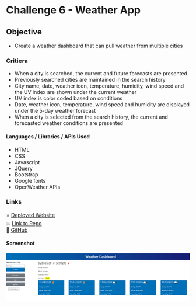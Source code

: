 # Challenge 6 - Weather App

## Objective

* Create a weather dashboard that can pull weather from multiple cities

### Critiera

* When a city is searched, the current and future forecasts are presented
* Previously searched cities are maintained in the search history
* City name, date, weather icon, temperature, humidity, wind speed and the UV index are shown under the current weather
* UV index is color coded based on conditions
* Date, weather icon, temperature, wind speed and humidity are displayed under the 5-day weather forecast
* When a city is selected from the search history, the current and forecasted weather conditions are presented

#### Languages / Libraries / APIs Used

* HTML
* CSS
* Javascript
* JQuery
* Bootstrap
* Google fonts
* OpenWeather APIs

### Links
:star: [Deployed Website](https://rpb543.github.io/awesome-weather-app/)\
:boom: [Link to Repo](https://github.com/RPB543/awesome-weather-app)\
:dizzy: [GitHub](https://github.com/RPB543)


#### Screenshot

![screenshot](screenshot.PNG)